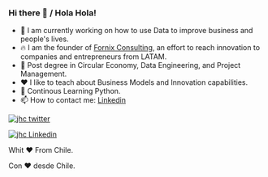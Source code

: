 ### Hi there 👋 / Hola Hola!

- 🔭 I am currently working on how to use Data to improve business and people's lives.
- 🔥 I am the founder of [Fornix Consulting](https://fornix.cl), an effort to reach innovation to companies and entrepreneurs from LATAM.
- 🌱 Post degree in Circular Economy, Data Engineering, and Project Management.
- ❤️ I like to teach about Business Models and Innovation capabilities.
- 🐍 Continous Learning Python.
- 📫 How to contact me: [Linkedin](www.linkedin.com/in/alvaronicolas)

[![jhc twitter](https://img.shields.io/badge/Twitter-@alvaronicolas-00aced.svg?style=flat&logo=twitter)](https://twitter.com/alvaronicolas)

[![jhc Linkedin](https://img.shields.io/badge/Linkedin-@alvaronicolas-00aced.svg?style=flat&logo=Linkedin)](https://www.linkedin.com/in/alvaronicolas/)

Whit ❤️ From Chile.

Con ❤️ desde Chile.